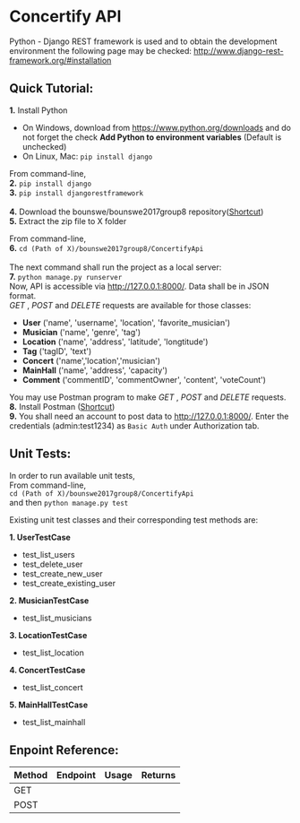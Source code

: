 # Concertify API

Python - Django REST framework is used and to obtain the development environment the following page may be checked: http://www.django-rest-framework.org/#installation

## **Quick Tutorial:**  
**1.** Install Python
 - On Windows, download from https://www.python.org/downloads and do not forget the check **Add Python to environment variables** (Default is unchecked)  
 - On Linux, Mac: `pip install django`  

From command-line,  
**2.** `pip install django`  
**3.** `pip install djangorestframework`  
<br/>
**4.** Download the bounswe/bounswe2017group8 repository([Shortcut](https://github.com/bounswe/bounswe2017group8/archive/master.zip))  
**5.** Extract the zip file to X folder

From command-line,  
**6.** `cd (Path of X)/bounswe2017group8/ConcertifyApi`  
<br/>
 The next command shall run the project as a local server:  
**7.** `python manage.py runserver`  
Now, API is accessible via http://127.0.0.1:8000/. Data shall be in JSON format.  
_GET_ , _POST_ and _DELETE_ requests are available for those classes:
* **User** ('name', 'username', 'location', 'favorite_musician')
* **Musician** ('name', 'genre', 'tag')
* **Location** ('name', 'address', 'latitude', 'longtitude')
* **Tag** ('tagID', 'text')
* **Concert** ('name','location','musician')
* **MainHall** ('name', 'address', 'capacity')
* **Comment** ('commentID', 'commentOwner', 'content', 'voteCount')


You may use Postman program to make _GET_ , _POST_ and _DELETE_ requests.  
**8.** Install Postman ([Shortcut](https://www.getpostman.com/))  
**9.** You shall need an account to post data to http://127.0.0.1:8000/. Enter the credentials (admin:test1234) as `Basic Auth` under Authorization tab.

## **Unit Tests:**  
In order to run available unit tests,  
From command-line,  
`cd (Path of X)/bounswe2017group8/ConcertifyApi`  
and then `python manage.py test`  

Existing unit test classes and their corresponding test methods are:  
  
**1. UserTestCase**
* test_list_users
* test_delete_user
* test_create_new_user
* test_create_existing_user

**2. MusicianTestCase**
* test_list_musicians

**3. LocationTestCase**
* test_list_location

**4. ConcertTestCase**
* test_list_concert

**5. MainHallTestCase**
* test_list_mainhall

## **Enpoint Reference:**
|Method|Endpoint|Usage|Returns|
|------|--------|-----|-------|
|GET||||
|POST||||
